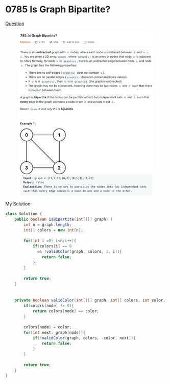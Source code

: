# 0785 Is Graph Bipartite?

[Question](https://leetcode.com/problems/is-graph-bipartite/)

<figure><img src="../.gitbook/assets/image (2).png" alt=""><figcaption></figcaption></figure>



My Solution:

```java
class Solution {
    public boolean isBipartite(int[][] graph) {
        int n = graph.length;
        int[] colors = new int[n];
        
        for(int i =0; i<n;i++){
            if(colors[i] == 0
              && !validColor(graph, colors, 1, i)){
                return false;
            }
        }
        
        return true;
    }
    
    
    private boolean validColor(int[][] graph, int[] colors, int color, int node){
        if(colors[node] != 0){
            return colors[node] == color;
        }
        
        colors[node] = color;
        for(int next: graph[node]){
            if(!validColor(graph, colors, -color, next)){
                return false;
            }
        }
        
        return true;
    }
}
```
